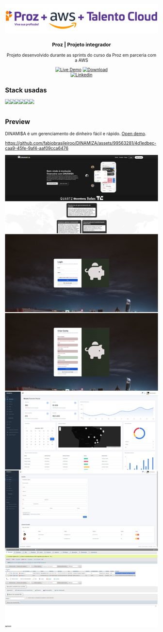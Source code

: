 <p align="center">
  <a href="https://pages.prozeducacao.com.br/lp-proz-tecnologia-talento-cloud"><img src="imgREADME/proz-aws.png" alt="AdminKit is a free & open-source HTML dashboard & admin template based on Bootstrap 5" ></a> </p>

<h3 align="center">Proz | Projeto integrador</h3>

<p align="center">
  Projeto desenvolvido durante as sprints do curso da Proz em parceria com a AWS
</p>

<p align="center">
  <a href="#" rel="nofollow"><img src="https://img.shields.io/badge/demo-online-green.svg" alt="Live Demo"></a>
  <a href="#"><img src="https://img.shields.io/static/v1?label=download&message=ZIP&color=green" alt="Download"></a>
  <br>
<a href="https://www.linkedin.com/in/fabiobrasileiro/"><img alt="Linkedin" src="https://img.shields.io/badge/LinkedIn-0077B5?style=for-the-badge&logo=linkedin&logoColor=white"></a>
</p>

## Stack usadas
<div style="display:flex;">
<img src="https://img.shields.io/badge/PHP-777BB4?style=for-the-badge&logo=php&logoColor=white">
<img src="https://img.shields.io/badge/Bootstrap-563D7C?style=for-the-badge&logo=bootstrap&logoColor=white">
<img src="https://img.shields.io/badge/MySQL-1572f0?style=for-the-badge&logo=mysql&logoColor=white">
<img src="https://img.shields.io/badge/JavaScript-F7DF1E?style=for-the-badge&logo=javascript&logoColor=black">
<img src="https://img.shields.io/badge/CSS3-1572B6?style=for-the-badge&logo=css3&logoColor=white">
<img src="https://img.shields.io/badge/HTML5-E34F26?style=for-the-badge&logo=html5&logoColor=white">
</div>
</br>

## Preview
DINAMI$A é um gerenciamento de dinheiro fácil e rápido. [Open demo](https://fintech-liard.vercel.app/Pages/).
</br>


https://github.com/fabiobrasileiroo/DINAMIZA/assets/99563281/4d1edbec-caa9-45fe-9af4-aaf09cca6476



<img src="./imgREADME/Screens_026.png" alt="Index">
<img src="./imgREADME/Screens_024.png" alt="Index">
<img src="./imgREADME/Screens_025.png" alt="Index">
<img src="./imgREADME/Screens_023.png" alt="Index">
<img src="./imgREADME/Screens_022.png" alt="Index">
<img src="./imgREADME/Screens_021.png" alt="Index">

